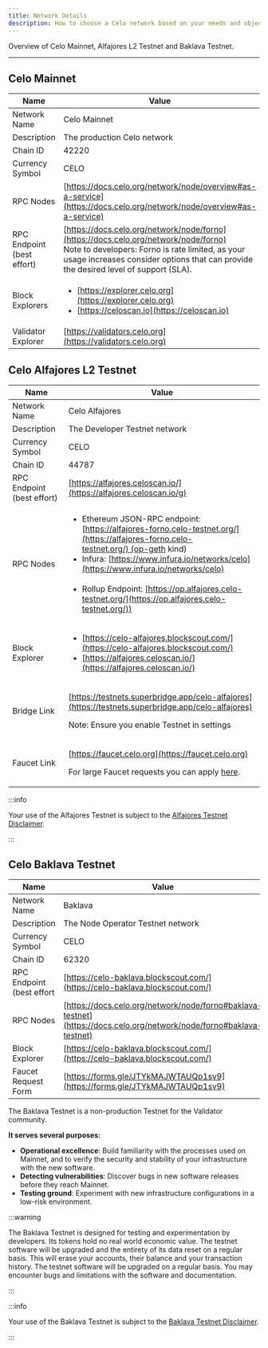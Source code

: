 ```yaml
---
title: Network Details
description: How to choose a Celo network based on your needs and objectives.
---
```


Overview of Celo Mainnet, Alfajores L2 Testnet and Baklava Testnet.

---

## Celo Mainnet

| Name                       | Value                                                                                                                                                                                           |
| -------------------------- | ----------------------------------------------------------------------------------------------------------------------------------------------------------------------------------------------- |
| Network Name               | Celo Mainnet                                                                                                                                                                                    |
| Description                | The production Celo network                                                                                                                                                                     |
| Chain ID                   | 42220                                                                                                                                                                                           |
| Currency Symbol            | CELO                                                                                                                                                                                            |
| RPC Nodes                  | [https://docs.celo.org/network/node/overview#as-a-service](https://docs.celo.org/network/node/overview#as-a-service)                                                                            |
| RPC Endpoint (best effort) | [https://docs.celo.org/network/node/forno](https://docs.celo.org/network/node/forno) <br/> Note to developers: Forno is rate limited, as your usage increases consider options that can provide the desired level of support (SLA). |
| Block Explorers            | <ul><li>[https://explorer.celo.org](https://explorer.celo.org)</li><li>[https://celoscan.io](https://celoscan.io)</li></ul>                                                                     |
| Validator Explorer         | [https://validators.celo.org](https://validators.celo.org)                                                                                                                                      |

## Celo Alfajores L2 Testnet

| Name                       | Value                                                                                                                                                                                                                                                                                                                                                                                                                                                                                   |
| -------------------------- | --------------------------------------------------------------------------------------------------------------------------------------------------------------------------------------------------------------------------------------------------------------------------------------------------------------------------------------------------------------------------------------------------------------------------------------------------------------------------------------- |
| Network Name               | Celo Alfajores                                                                                                                                                                                                                                                                                                                                                                                                                                                                          |
| Description                | The Developer Testnet network                                                                                                                                                                                                                                                                                                                                                                                                                                                           |
| Currency Symbol            | CELO                                                                                                                                                                                                                                                                                                                                                                                                                                                                                    |
| Chain ID                   | 44787                                                                                                                                                                                                                                                                                                                                                                                                                                                                                   |
| RPC Endpoint (best effort) | [https://alfajores.celoscan.io/](https://alfajores.celoscan.io/g)                                                                                                                                                                                                                                                                                                                                                                                                  |
| RPC Nodes                  | <ul><li>Ethereum JSON-RPC endpoint: [https://alfajores-forno.celo-testnet.org/](https://alfajores-forno.celo-testnet.org/) (op-geth kind)</li><li>Infura: [https://www.infura.io/networks/celo](https://www.infura.io/networks/celo)</li><br/><li>Rollup Endpoint: [https://op.alfajores.celo-testnet.org/](https://op.alfajores.celo-testnet.org/))</li></ul> |
| Block Explorer             | <ul><li>[https://celo-alfajores.blockscout.com/](https://celo-alfajores.blockscout.com/) </li><li>[https://alfajores.celoscan.io/](https://alfajores.celoscan.io/)</li></ul>                                                                                                                                                                                                                                                                                                            |
| Bridge Link                | <p>[https://testnets.superbridge.app/celo-alfajores](https://testnets.superbridge.app/celo-alfajores)</p><p>Note: Ensure you enable Testnet in settings </p>                                                                                                                                                                                                                                                                                                                                                  |
| Faucet Link                | <p>[https://faucet.celo.org](https://faucet.celo.org)</p><p>For large Faucet requests you can apply [here](https://docs.google.com/forms/d/e/1FAIpQLSfpt3WikYt5-TsDHmUgfFCbZjmZMcWr9bO5H0csHcmMrl9sFw/viewform).</p>                                                                                                                                                                                                                                                                    |

:::info

Your use of the Alfajores Testnet is subject to the [Alfajores Testnet Disclaimer](/network/alfajores/disclaimer).

:::

## Celo Baklava Testnet

| Name                      | Value                                                                                                                |
| ------------------------- | -------------------------------------------------------------------------------------------------------------------- |
| Network Name              | Baklava                                                                                                              |
| Description               | The Node Operator Testnet network                                                                                    |
| Currency Symbol           | CELO                                                                                                                 |
| Chain ID                  | 62320                                                                                                                |
| RPC Endpoint (best effort | [https://celo-baklava.blockscout.com/](https://celo-baklava.blockscout.com/)                                     |
| RPC Nodes                 | [https://docs.celo.org/network/node/forno#baklava-testnet](https://docs.celo.org/network/node/forno#baklava-testnet) |
| Block Explorer            | [https://celo-baklava.blockscout.com/](https://celo-baklava.blockscout.com/)                           |
| Faucet Request Form       | [https://forms.gle/JTYkMAJWTAUQp1sv9](https://forms.gle/JTYkMAJWTAUQp1sv9)                                           |

The Baklava Testnet is a non-production Testnet for the Validator community.

**It serves several purposes:**

- **Operational excellence**: Build familiarity with the processes used on Mainnet, and to verify the security and stability of your infrastructure with the new software.
- **Detecting vulnerabilities**: Discover bugs in new software releases before they reach Mainnet.
- **Testing ground**: Experiment with new infrastructure configurations in a low-risk environment.

:::warning

The Baklava Testnet is designed for testing and experimentation by developers. Its tokens hold no real world economic value. The testnet software will be upgraded and the entirety of its data reset on a regular basis. This will erase your accounts, their balance and your transaction history. The testnet software will be upgraded on a regular basis. You may encounter bugs and limitations with the software and documentation.

:::

:::info

Your use of the Baklava Testnet is subject to the [Baklava Testnet Disclaimer](/network/baklava/disclaimer).

:::
